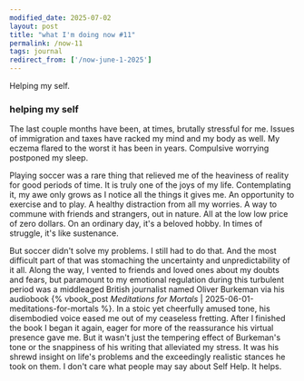 ```yaml
---
modified_date: 2025-07-02
layout: post
title: "what I'm doing now #11"
permalink: /now-11
tags: journal
redirect_from: ['/now-june-1-2025']
---
```


Helping my self.
<!--more-->

### helping my self

The last couple months have been, at times, brutally stressful for me.
Issues of immigration and taxes have racked my mind and my body as well.
My eczema flared to the worst it has been in years.
Compulsive worrying postponed my sleep.

Playing soccer was a rare thing that relieved me of the heaviness of reality for good periods of time.
It is truly one of the joys of my life.
Contemplating it, my awe only grows as I notice all the things it gives me.
An opportunity to exercise and to play.
A healthy distraction from all my worries.
A way to commune with friends and strangers, out in nature.
All at the low low price of zero dollars.
On an ordinary day, it's a beloved hobby.
In times of struggle, it's like sustenance.

But soccer didn't solve my problems.
I still had to do that.
And the most difficult part of that was stomaching the uncertainty and unpredictability of it all.
Along the way, I vented to friends and loved ones about my doubts and fears, but paramount to my emotional regulation during this turbulent period was a middleaged British journalist named Oliver Burkeman via his audiobook {% vbook_post _Meditations for Mortals_ | 2025-06-01-meditations-for-mortals %}.
In a stoic yet cheerfully amused tone, his disembodied voice eased me out of my ceaseless fretting.
After I finished the book I began it again, eager for more of the reassurance his virtual presence gave me.
But it wasn't just the tempering effect of Burkeman's tone or the snappiness of his writing that alleviated my stress.
It was his shrewd insight on life's problems and the exceedingly realistic stances he took on them.
I don't care what people may say about Self Help.
It helps.
